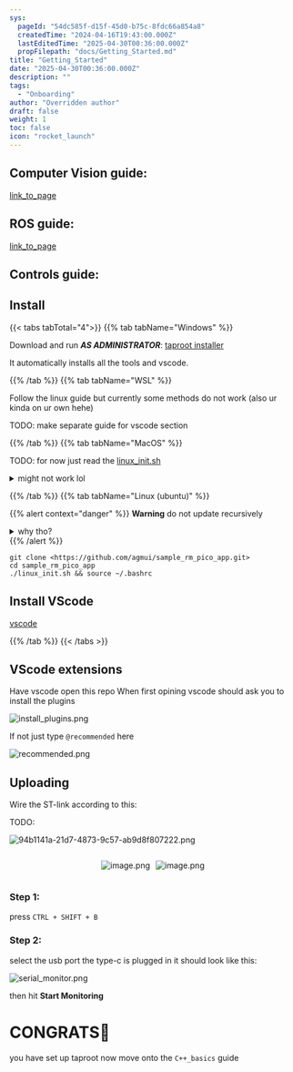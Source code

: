 ```yaml
---
sys:
  pageId: "54dc585f-d15f-45d0-b75c-8fdc66a854a8"
  createdTime: "2024-04-16T19:43:00.000Z"
  lastEditedTime: "2025-04-30T00:36:00.000Z"
  propFilepath: "docs/Getting_Started.md"
title: "Getting_Started"
date: "2025-04-30T00:36:00.000Z"
description: ""
tags:
  - "Onboarding"
author: "Overridden author"
draft: false
weight: 1
toc: false
icon: "rocket_launch"
---
```


## Computer Vision guide:

[link_to_page](86d45bc0-388b-4d26-8848-44f255f73d0e)

## ROS guide:

[link_to_page](3c76c1de-ec8f-46d6-8b0a-294005edc2d5)

## Controls guide:

## Install

{{< tabs tabTotal="4">}}
{{% tab tabName="Windows" %}}

Download and run _**AS ADMINISTRATOR**_: [taproot installer](https://github.com/Thornbots/TeachingFreshies/releases/tag/1.0)

It automatically installs all the tools and vscode.

{{% /tab %}}
{{% tab tabName="WSL" %}}

Follow the linux guide but currently some methods do not work (also ur kinda on ur own hehe)

TODO: make separate guide for vscode section

{{% /tab %}}
{{% tab tabName="MacOS" %}}

TODO: for now just read the [linux_init.sh](https://github.com/agmui/sample_rm_pico_app/blob/main/linux_init.sh)

<details>
<summary>might not work lol</summary>

`brew install libusb pkg-config`

Next install: [vscode](https://code.visualstudio.com/Download)

</details>

{{% /tab %}}
{{% tab tabName="Linux (ubuntu)" %}}

{{% alert context="danger" %}}
**Warning** do not update recursively
<details>
<summary>why tho?</summary>
There are some submodules that may go on for a while (like tinyusb) and I highly
recommend you don't need to get them.
If you want to see what submodules I update just look in `linux_init.sh`
</details>
{{% /alert %}}

```shell
git clone <https://github.com/agmui/sample_rm_pico_app.git>
cd sample_rm_pico_app
./linux_init.sh && source ~/.bashrc
```

## Install VScode

[vscode](https://code.visualstudio.com/Download)

{{% /tab %}}
{{< /tabs >}}

## VScode extensions

Have vscode open this repo
When first opining vscode should ask you to install the plugins

![install_plugins.png](https://prod-files-secure.s3.us-west-2.amazonaws.com/d518164a-d88e-44d1-a4ee-3adb3bd8bce0/89bd30f0-1825-4e77-867b-0a41ce370880/install_plugins.png?X-Amz-Algorithm=AWS4-HMAC-SHA256&X-Amz-Content-Sha256=UNSIGNED-PAYLOAD&X-Amz-Credential=ASIAZI2LB466336OWF4T%2F20250616%2Fus-west-2%2Fs3%2Faws4_request&X-Amz-Date=20250616T081329Z&X-Amz-Expires=3600&X-Amz-Security-Token=IQoJb3JpZ2luX2VjEG8aCXVzLXdlc3QtMiJHMEUCIDxfEcvrc54qJOkQmWHYlJKimcegeP9AkaZ89xNy9ElFAiEA6zV3J22TAm6HVcb9qSfX%2FvfDWfUo0pAE2KwrRatDH3Yq%2FwMIWBAAGgw2Mzc0MjMxODM4MDUiDNxt1EXXhRlmV1%2BdTCrcA%2FIfiM476GY%2BuoMcI2zpu7H4nVzzQtCVw9fT5o0PS0D3EnCqDrcF8YL6ob%2BdS%2Byy9zF3h%2BaNFtoTGL7NYT9KWjVsRKqb2B%2Ba63znataBbOTag9EttcCpvN4IOURNWf8tLtaYtKVMaawQU5acgDnM%2FgnNcAJQOBFZAfakY8SZjfYEc2Iwx6uZqeEbFhU6uTxVlV3EZd11MPmDRbqI1MSMg2qluQV%2BqEvruryHRX8sM%2BypBrYuFXZ4h6NJkLlhY7bEEuX7B76jBsBKA8greHfIYdRyPaWcpgBrD6tuCkmG0NLaEoe7e6EQ73%2BIWWK2a55bVXuKHQoVuW%2FCtHVdCEHW4A%2Bs%2FuSKxPSQZ5MZ6rcrcJYYwCOQoOjdFRJG0sU%2BIklUseKv87VpRUqi9aaZHhqnbAIkZN2vCX0WyLlHZctWTkX7kcDqIZGKeu1YyqYJCUbRbqYDSu%2BtKPQHJ%2Fsrdal9%2Bx%2FpiTgGfYspAVjbhrCekvVVj1bMMGXHNwDMXxL4eQRrD8iEHbTHqkGnGGi1nC6HmCxFkjaqRABi6MTOK32MS0Gg7wDn1pR8pDbnXmw2fqX6Qnyb0W5FpQ4usrQhurxBlCgmP%2F5wc7eaxzyjopivVg%2BUYejC%2Bn9BxwxGMZXNMLmJv8IGOqUBIEqwuD%2BEee1Ng37fZhcmuWr3ROwM8qkXb6vWzQdmccUukOUNWpeV59H6ACQv4aGeVB%2BVewD72h5X%2BC3zB98B7kGOm6JTDEsQ6a%2FJhG3jO5xCcoQJ%2Bt%2FJDP3aV5%2BjQkLueTl0VDxuxABa4saOufKr0V%2F0Uw5DJp2RcnzQQp%2BEXQibsfofnbdbF8tUY3jIKHNWoQH8VLysoGMjJ1IEgkmjdF9AN8pM&X-Amz-Signature=be48af60d53b1ff106c934a05420156505abdb1b591bea5ceb5fdd3aa7e163d7&X-Amz-SignedHeaders=host&x-amz-checksum-mode=ENABLED&x-id=GetObject)

If not just type `@recommended` here  

![recommended.png](https://prod-files-secure.s3.us-west-2.amazonaws.com/d518164a-d88e-44d1-a4ee-3adb3bd8bce0/61e661e9-5d85-4dfc-be0d-8d2097a5e793/recommended.png?X-Amz-Algorithm=AWS4-HMAC-SHA256&X-Amz-Content-Sha256=UNSIGNED-PAYLOAD&X-Amz-Credential=ASIAZI2LB466336OWF4T%2F20250616%2Fus-west-2%2Fs3%2Faws4_request&X-Amz-Date=20250616T081329Z&X-Amz-Expires=3600&X-Amz-Security-Token=IQoJb3JpZ2luX2VjEG8aCXVzLXdlc3QtMiJHMEUCIDxfEcvrc54qJOkQmWHYlJKimcegeP9AkaZ89xNy9ElFAiEA6zV3J22TAm6HVcb9qSfX%2FvfDWfUo0pAE2KwrRatDH3Yq%2FwMIWBAAGgw2Mzc0MjMxODM4MDUiDNxt1EXXhRlmV1%2BdTCrcA%2FIfiM476GY%2BuoMcI2zpu7H4nVzzQtCVw9fT5o0PS0D3EnCqDrcF8YL6ob%2BdS%2Byy9zF3h%2BaNFtoTGL7NYT9KWjVsRKqb2B%2Ba63znataBbOTag9EttcCpvN4IOURNWf8tLtaYtKVMaawQU5acgDnM%2FgnNcAJQOBFZAfakY8SZjfYEc2Iwx6uZqeEbFhU6uTxVlV3EZd11MPmDRbqI1MSMg2qluQV%2BqEvruryHRX8sM%2BypBrYuFXZ4h6NJkLlhY7bEEuX7B76jBsBKA8greHfIYdRyPaWcpgBrD6tuCkmG0NLaEoe7e6EQ73%2BIWWK2a55bVXuKHQoVuW%2FCtHVdCEHW4A%2Bs%2FuSKxPSQZ5MZ6rcrcJYYwCOQoOjdFRJG0sU%2BIklUseKv87VpRUqi9aaZHhqnbAIkZN2vCX0WyLlHZctWTkX7kcDqIZGKeu1YyqYJCUbRbqYDSu%2BtKPQHJ%2Fsrdal9%2Bx%2FpiTgGfYspAVjbhrCekvVVj1bMMGXHNwDMXxL4eQRrD8iEHbTHqkGnGGi1nC6HmCxFkjaqRABi6MTOK32MS0Gg7wDn1pR8pDbnXmw2fqX6Qnyb0W5FpQ4usrQhurxBlCgmP%2F5wc7eaxzyjopivVg%2BUYejC%2Bn9BxwxGMZXNMLmJv8IGOqUBIEqwuD%2BEee1Ng37fZhcmuWr3ROwM8qkXb6vWzQdmccUukOUNWpeV59H6ACQv4aGeVB%2BVewD72h5X%2BC3zB98B7kGOm6JTDEsQ6a%2FJhG3jO5xCcoQJ%2Bt%2FJDP3aV5%2BjQkLueTl0VDxuxABa4saOufKr0V%2F0Uw5DJp2RcnzQQp%2BEXQibsfofnbdbF8tUY3jIKHNWoQH8VLysoGMjJ1IEgkmjdF9AN8pM&X-Amz-Signature=c6c157386f96a183ea1c48f3de061f0420065ed696604f0ef9980832e3e26f91&X-Amz-SignedHeaders=host&x-amz-checksum-mode=ENABLED&x-id=GetObject)

## Uploading

Wire the ST-link according to this:

TODO:

![94b1141a-21d7-4873-9c57-ab9d8f807222.png](https://prod-files-secure.s3.us-west-2.amazonaws.com/d518164a-d88e-44d1-a4ee-3adb3bd8bce0/e5fad17d-ab82-4300-9f4c-505ab4b1202c/94b1141a-21d7-4873-9c57-ab9d8f807222.png?X-Amz-Algorithm=AWS4-HMAC-SHA256&X-Amz-Content-Sha256=UNSIGNED-PAYLOAD&X-Amz-Credential=ASIAZI2LB466336OWF4T%2F20250616%2Fus-west-2%2Fs3%2Faws4_request&X-Amz-Date=20250616T081329Z&X-Amz-Expires=3600&X-Amz-Security-Token=IQoJb3JpZ2luX2VjEG8aCXVzLXdlc3QtMiJHMEUCIDxfEcvrc54qJOkQmWHYlJKimcegeP9AkaZ89xNy9ElFAiEA6zV3J22TAm6HVcb9qSfX%2FvfDWfUo0pAE2KwrRatDH3Yq%2FwMIWBAAGgw2Mzc0MjMxODM4MDUiDNxt1EXXhRlmV1%2BdTCrcA%2FIfiM476GY%2BuoMcI2zpu7H4nVzzQtCVw9fT5o0PS0D3EnCqDrcF8YL6ob%2BdS%2Byy9zF3h%2BaNFtoTGL7NYT9KWjVsRKqb2B%2Ba63znataBbOTag9EttcCpvN4IOURNWf8tLtaYtKVMaawQU5acgDnM%2FgnNcAJQOBFZAfakY8SZjfYEc2Iwx6uZqeEbFhU6uTxVlV3EZd11MPmDRbqI1MSMg2qluQV%2BqEvruryHRX8sM%2BypBrYuFXZ4h6NJkLlhY7bEEuX7B76jBsBKA8greHfIYdRyPaWcpgBrD6tuCkmG0NLaEoe7e6EQ73%2BIWWK2a55bVXuKHQoVuW%2FCtHVdCEHW4A%2Bs%2FuSKxPSQZ5MZ6rcrcJYYwCOQoOjdFRJG0sU%2BIklUseKv87VpRUqi9aaZHhqnbAIkZN2vCX0WyLlHZctWTkX7kcDqIZGKeu1YyqYJCUbRbqYDSu%2BtKPQHJ%2Fsrdal9%2Bx%2FpiTgGfYspAVjbhrCekvVVj1bMMGXHNwDMXxL4eQRrD8iEHbTHqkGnGGi1nC6HmCxFkjaqRABi6MTOK32MS0Gg7wDn1pR8pDbnXmw2fqX6Qnyb0W5FpQ4usrQhurxBlCgmP%2F5wc7eaxzyjopivVg%2BUYejC%2Bn9BxwxGMZXNMLmJv8IGOqUBIEqwuD%2BEee1Ng37fZhcmuWr3ROwM8qkXb6vWzQdmccUukOUNWpeV59H6ACQv4aGeVB%2BVewD72h5X%2BC3zB98B7kGOm6JTDEsQ6a%2FJhG3jO5xCcoQJ%2Bt%2FJDP3aV5%2BjQkLueTl0VDxuxABa4saOufKr0V%2F0Uw5DJp2RcnzQQp%2BEXQibsfofnbdbF8tUY3jIKHNWoQH8VLysoGMjJ1IEgkmjdF9AN8pM&X-Amz-Signature=5d5b041e8f362df2410f3de804f01a0a1ed21c6e2bdf017aecd5d6e9e1f6cde1&X-Amz-SignedHeaders=host&x-amz-checksum-mode=ENABLED&x-id=GetObject)

<div style="display: flex;flex-direction: row; column-gap:10px; max-width: 630px;justify-content: center;">
<div>

![image.png](https://prod-files-secure.s3.us-west-2.amazonaws.com/d518164a-d88e-44d1-a4ee-3adb3bd8bce0/210ecb78-1116-4d7b-b9b7-2292f66fa2c2/image.png?X-Amz-Algorithm=AWS4-HMAC-SHA256&X-Amz-Content-Sha256=UNSIGNED-PAYLOAD&X-Amz-Credential=ASIAZI2LB466RILOBD6J%2F20250616%2Fus-west-2%2Fs3%2Faws4_request&X-Amz-Date=20250616T081335Z&X-Amz-Expires=3600&X-Amz-Security-Token=IQoJb3JpZ2luX2VjEG8aCXVzLXdlc3QtMiJHMEUCIAvc667gUkH1a04K7I0HO7nGCumSdz3G51jCPj6zfVE1AiEAo%2FH%2Bo7J3cIupjyZ%2BhKFpUz2IlLkhdBu1mHe28tPK57sq%2FwMIWBAAGgw2Mzc0MjMxODM4MDUiDLIBV9eGmobLg1S56CrcA%2FmhIOZulLaFJ9cggyhvpDtsqPCIEBlAzJ2S70Ws%2BFaMKOgyt0mrekJ4tk%2FdE%2FW5tOxJCV0ac7sdBMuHPJBrYj4d2nltyV7Hsa4LqUzg2GAUcFDXiCje%2Fr9F5EsqfE8BnLKlj004Nrue0SjaZ5FW2UP29X7VpR3hhHR7q%2BgpP9Id1775TaOm0LoDC9JOKDT%2ByopUZ3sKky%2BPl551bCiRIscaJFBWDHVYoiZEvQDEtWH4ttoWCGiNY6rFLuFC2MSVMmUpE0zGPJGg1Hh7eUEsjsODbICYjMq8XTknsGW54c0ySVbRG5vXQWJJ%2FJF9aTCG37P76KJbzjuDg7wivMBZTA3mKIRK44XQUozu23sJtVcNRz7ZHe%2BEjRHreHS6BXkkLRu%2BSX6Hja3MsFITOAmld2zwbX5mxH1ObEzEzigkBSAZysLZb741R9rLO1olmxgEQn3wI3fKQpWDpIl%2BCd1Cy%2F9%2BaP7b794mvVZaQwxBmR4NrUbLt29QIq4YzBA0g7n2cuPWeoYGhmXNuFzBD9XeKPm2V3470qQya%2BROk3Bc4xkK3Ga7ahx4gu0gdeXxMXJztn%2FbRIrMJu6sNtbpTAd4Sd78SDuRB072Deh0HlU1o3zeX3a07vKRE52BHfBDMJuJv8IGOqUB5GhTZtUNIIS8qIp4k1ZmQwhiI7Dt1EPiXhHn7T00pKuXxjOh2%2Bjk2bqbp4X0apO80cdqxa8GIVnes3EarL7J1zVQ0ytrS4oc8NTG5tVjatjCFkc%2BBIAFRrOwwFycQSkPQcA6xzblA1K90m%2Bp3tQld7pNOsDvNzufBLpHiAIE%2BsrMSWmhIkIZHYwlFSs2rdxHLvtmcxa3DjF2YXBkvk7qwpv2vpa6&X-Amz-Signature=8975191b6548187a430e320b4c1f44c7e893a9885ad35d782b8798b2e0099911&X-Amz-SignedHeaders=host&x-amz-checksum-mode=ENABLED&x-id=GetObject)

</div>
<div>

![image.png](https://prod-files-secure.s3.us-west-2.amazonaws.com/d518164a-d88e-44d1-a4ee-3adb3bd8bce0/33a0fd0f-8ca6-4a86-8e09-26e95ded1fff/image.png?X-Amz-Algorithm=AWS4-HMAC-SHA256&X-Amz-Content-Sha256=UNSIGNED-PAYLOAD&X-Amz-Credential=ASIAZI2LB4664W2KTIMU%2F20250616%2Fus-west-2%2Fs3%2Faws4_request&X-Amz-Date=20250616T081335Z&X-Amz-Expires=3600&X-Amz-Security-Token=IQoJb3JpZ2luX2VjEG8aCXVzLXdlc3QtMiJGMEQCICDasdQzQHnfCzsSoHREIo4h0v1a2DN25lN8ZCeZzhYTAiBhDrV2fZw4jBqk71aKGGsuNhUWdC%2F1rsKLQCvNY2GWcir%2FAwhYEAAaDDYzNzQyMzE4MzgwNSIMS1kia62YyoJ1YmFIKtwDdzxMGxYdPHtzaWtQpQZCfw5K5HqU4QIMpav52DhZ%2FD%2BHLkqgU808JibBeijIWCDT0cnkcpLStVwK%2FOMQFCEht4HXAldHJdb5L28XqSPXfze8F6yUxeAoh95Dic7UbzWYApKMpQRjBUSgAaRKzRbZ6it69ESIlf2gQFc0SHeSaBz3%2FYkUG6ZV2Qwbl0u2mmhocxm6WFMkCFCUUY1sKMu6dzKS9pLPTNOnaRsxPexw4iuqXFyKqvFbnppZyqn9V1Q1yemqxblnB1gwdbXNvXXvaUG4vcfWgRu1o%2F277e3c8eFKJlsTULozir3FJTu8nN3vJDhNub%2BmWjP1uN9gxxj3xNvBIVKzMfG%2BXs85wbDGv2W%2FzN1EBhUUzWD%2FKY57WpmeTdbhZ7d%2BuEyRC8NyewyevyCu7qlNlY6CAMT0AISuRuUDbW5yIBVte1WfmG6hJgTmxrUiZzwQK7X1t3KMbJyufQIui5ni%2FnOc%2FkhaYEjW%2BJ7T5SnXia2v2DuwFPIEMgm4cewtZlwJdUeYrKSNWb0FVJmLNP%2BdGUCV1dBTvAc7mlh51HICLj%2Fwfgt968WxwwXwzuMU8KDc%2FD7rUGpXig2e1uYlBbgeGqo9Z%2FTWK3VZ%2BaZ1XKqhGCzEqboW2e8wl4m%2FwgY6pgErbuWTX4u7KyCjog1nx8Bnv%2FUXUgN9rdWRcDrHEvagaZvFpJG4eXQ2G3G72OrFjeMxVCwbf4BxTtCP27N%2Ff%2BqKtow1ITmnmrKEy4hY6GyjcYPrwpWplrsRGBHzNjpUaCgvsq3dZEamJZGYf4qXdKbEVcm1a60QYjuVmXRE0Ez%2FiWsts2vHjTj40grDv7t2%2BOeiUyd2YPJ4OPhVoGIvvqQV0IjTdKfN&X-Amz-Signature=71b67c6ddd8d9425a8cc50a901e5dc9640f45c1ca4ed9eebdbc28d6748dd4d47&X-Amz-SignedHeaders=host&x-amz-checksum-mode=ENABLED&x-id=GetObject)

</div>
</div>

### Step 1:

press `CTRL + SHIFT + B`

### Step 2:

select the usb port the type-c is plugged in it should look like this:

![serial_monitor.png](https://prod-files-secure.s3.us-west-2.amazonaws.com/d518164a-d88e-44d1-a4ee-3adb3bd8bce0/f03f4774-05d4-4393-b6a0-d5efb6d315ab/serial_monitor.png?X-Amz-Algorithm=AWS4-HMAC-SHA256&X-Amz-Content-Sha256=UNSIGNED-PAYLOAD&X-Amz-Credential=ASIAZI2LB466336OWF4T%2F20250616%2Fus-west-2%2Fs3%2Faws4_request&X-Amz-Date=20250616T081329Z&X-Amz-Expires=3600&X-Amz-Security-Token=IQoJb3JpZ2luX2VjEG8aCXVzLXdlc3QtMiJHMEUCIDxfEcvrc54qJOkQmWHYlJKimcegeP9AkaZ89xNy9ElFAiEA6zV3J22TAm6HVcb9qSfX%2FvfDWfUo0pAE2KwrRatDH3Yq%2FwMIWBAAGgw2Mzc0MjMxODM4MDUiDNxt1EXXhRlmV1%2BdTCrcA%2FIfiM476GY%2BuoMcI2zpu7H4nVzzQtCVw9fT5o0PS0D3EnCqDrcF8YL6ob%2BdS%2Byy9zF3h%2BaNFtoTGL7NYT9KWjVsRKqb2B%2Ba63znataBbOTag9EttcCpvN4IOURNWf8tLtaYtKVMaawQU5acgDnM%2FgnNcAJQOBFZAfakY8SZjfYEc2Iwx6uZqeEbFhU6uTxVlV3EZd11MPmDRbqI1MSMg2qluQV%2BqEvruryHRX8sM%2BypBrYuFXZ4h6NJkLlhY7bEEuX7B76jBsBKA8greHfIYdRyPaWcpgBrD6tuCkmG0NLaEoe7e6EQ73%2BIWWK2a55bVXuKHQoVuW%2FCtHVdCEHW4A%2Bs%2FuSKxPSQZ5MZ6rcrcJYYwCOQoOjdFRJG0sU%2BIklUseKv87VpRUqi9aaZHhqnbAIkZN2vCX0WyLlHZctWTkX7kcDqIZGKeu1YyqYJCUbRbqYDSu%2BtKPQHJ%2Fsrdal9%2Bx%2FpiTgGfYspAVjbhrCekvVVj1bMMGXHNwDMXxL4eQRrD8iEHbTHqkGnGGi1nC6HmCxFkjaqRABi6MTOK32MS0Gg7wDn1pR8pDbnXmw2fqX6Qnyb0W5FpQ4usrQhurxBlCgmP%2F5wc7eaxzyjopivVg%2BUYejC%2Bn9BxwxGMZXNMLmJv8IGOqUBIEqwuD%2BEee1Ng37fZhcmuWr3ROwM8qkXb6vWzQdmccUukOUNWpeV59H6ACQv4aGeVB%2BVewD72h5X%2BC3zB98B7kGOm6JTDEsQ6a%2FJhG3jO5xCcoQJ%2Bt%2FJDP3aV5%2BjQkLueTl0VDxuxABa4saOufKr0V%2F0Uw5DJp2RcnzQQp%2BEXQibsfofnbdbF8tUY3jIKHNWoQH8VLysoGMjJ1IEgkmjdF9AN8pM&X-Amz-Signature=a81b993730942ff93b41cb30d9a130381834aff594399af7fb9441b3f5bc0bdf&X-Amz-SignedHeaders=host&x-amz-checksum-mode=ENABLED&x-id=GetObject)

then hit **Start Monitoring**

# CONGRATS🎉

you have set up taproot now move onto the `C++_basics` guide
